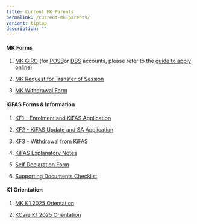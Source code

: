 ```yaml
---
title: Current MK Parents
permalink: /current-mk-parents/
variant: tiptap
description: ""
---
```

<h4><strong>MK Forms</strong></h4>
<ol data-tight="true" class="tight">
<li>
<p><a href="https://www.frontierpri.moe.edu.sg/files/Blank-GIRO-Form-MK.pdf" rel="noopener noreferrer nofollow" target="_blank">MK GIRO</a> (for
<a href="https://www.posb.com.sg/personal/deposits/bank-with-ease/posb-ibanking" rel="noopener noreferrer nofollow" target="_blank">POSB</a>or <a href="https://www.dbs.com.sg/index/default.page" rel="noopener noreferrer nofollow" target="_blank">DBS</a> accounts,
please refer to the <a href="/files/Steps_to_apply_GIRO_online_for_DBS_and_POSB_accounts.pdf" rel="noopener noreferrer nofollow" target="_blank">guide to apply online</a>)</p>
</li>
<li>
<p><a href="https://go.gov.sg/mktrfsession" rel="noopener noreferrer nofollow" target="_blank">MK Request for Transfer of Session</a>
</p>
</li>
<li>
<p><a href="https://go.gov.sg/mkwithdrawalform" rel="noopener noreferrer nofollow" target="_blank">MK Withdrawal Form</a>
</p>
</li>
</ol>
<h4><strong>KiFAS Forms &amp; Information</strong></h4>
<ol data-tight="true" class="tight">
<li>
<p><a href="https://www.frontierpri.moe.edu.sg/files/KF1-Enrolment-and-KiFAS-Application-Jan-2022.pdf" rel="noopener noreferrer nofollow" target="_blank">KF1 - Enrolment and KiFAS Application</a>
</p>
</li>
<li>
<p><a href="https://www.frontierpri.moe.edu.sg/files/KF2-KiFAS-Update-and-SA-Application-Jan-2022.pdf" rel="noopener noreferrer nofollow" target="_blank">KF2 - KiFAS Update and SA Application</a>
</p>
</li>
<li>
<p><a href="https://www.frontierpri.moe.edu.sg/files/KF3-Withdrawal-from-Kindergarten-or-KiFAS-29-Apr-2019.pdf" rel="noopener noreferrer nofollow" target="_blank">KF3 - Withdrawal from KiFAS</a>
</p>
</li>
<li>
<p><a href="https://www.frontierpri.moe.edu.sg/files/KiFAS-Explanatory-Notes-Jan-2022.pdf" rel="noopener noreferrer nofollow" target="_blank">KiFAS Explanatory Notes</a>
</p>
</li>
<li>
<p><a href="https://www.frontierpri.moe.edu.sg/files/Self-Declaration-Form-1-Aug-2020.pdf" rel="noopener noreferrer nofollow" target="_blank">Self Declaration Form</a>
</p>
</li>
<li>
<p><a href="https://www.frontierpri.moe.edu.sg/files/Supporting-Documents-Checklist-1-Aug-2020.pdf" rel="noopener noreferrer nofollow" target="_blank">Supporting Documents Checklist</a>
</p>
</li>
</ol>
<h4><strong>K1 Orientation</strong></h4>
<ol data-tight="true" class="tight">
<li>
<p><a href="/files/MK RESOURCES/MK_K1_2025_Orientation.pdf" rel="noopener nofollow" target="_blank">MK K1 2025 Orientation</a>
</p>
</li>
<li>
<p><a href="/files/MK RESOURCES/KCare_K1_2025_Orientation_.pdf" rel="noopener nofollow" target="_blank">KCare K1 2025 Orientation</a>
</p>
</li>
</ol>
<p></p>